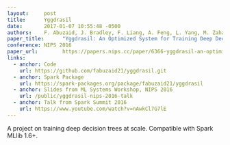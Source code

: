 ```yaml
---
layout:     post
title:      Yggdrasil
date:       2017-01-07 10:55:48 -0500
authors:    F. Abuzaid, J. Bradley, F. Liang, A. Feng, L. Yang, M. Zaharia, and A. Talwalkar
paper_title:      "Yggdrasil: An Optimized System for Training Deep Decision Trees at Scale"
conference: NIPS 2016
paper_url:        https://papers.nips.cc/paper/6366-yggdrasil-an-optimized-system-for-training-deep-decision-trees-at-scale.pdf
links:
  - anchor: Code
    url: https://github.com/fabuzaid21/yggdrasil.git
  - anchor: Spark Package
    url: https://spark-packages.org/package/fabuzaid21/yggdrasil
  - anchor: Slides from ML Systems Workshop, NIPS 2016
    url: /public/yggdrasil-nips-2016-talk
  - anchor: Talk from Spark Summit 2016
    url: https://www.youtube.com/watch?v=nAwkCl7G7lE
---
```

A project on training deep decision trees at scale. Compatible with Spark MLlib 1.6+.
